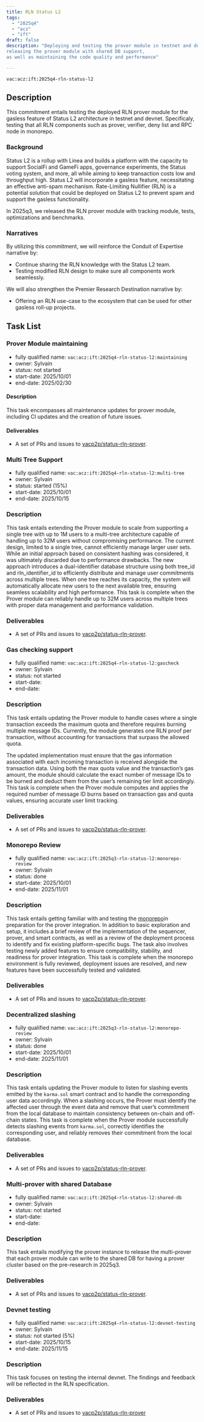 ```yaml
---
title: RLN Status L2
tags:
  - "2025q4"
  - "acz"
  - "ift"
draft: false
description: "Deploying and testing the prover module in testnet and devnet,
releasing the prover module with shared DB support,
as well as maintaining the code quality and performance"

---
```


`vac:acz:ift:2025q4-rln-status-l2`

## Description
This commitment entails testing the deployed RLN prover module for
the gasless feature of Status L2 architecture in testnet and devnet.
Specificaly, testing that all RLN components such as prover,
verifier, deny list and RPC node in monorepo.

### Background
Status L2 is a rollup with Linea and builds a platform with the capacity to support
SocialFi and GameFi apps, governance experiments, the Status voting system,
and more, all while aiming to keep transaction costs low and throughput high.
Status L2 will incorporate a gasless feature, necessitating an effective anti-spam mechanism.
Rate-Limiting Nullifier (RLN) is a potential solution that could be deployed on Status L2
to prevent spam and support the gasless functionality. 

In 2025q3, we released the RLN prover module with tracking module, tests, optimizations and benchmarks.

### Narratives
By utilizing this commitment, we will reinforce the Conduit of Expertise narrative by:
* Continue sharing the RLN knowledge with the Status L2 team.
* Testing modified RLN design to make sure all components work seamlessly. 

We will also strengthen the Premier Research Destination narrative by:
* Offering an RLN use-case to the ecosystem that can be used for other gasless roll-up projects.  

## Task List

### Prover Module maintaining

* fully qualified name: `vac:acz:ift:2025q4-rln-status-l2:maintaining`
* owner: Sylvain
* status: not started
* start-date: 2025/10/01
* end-date: 2025/02/30

#### Description
This task encompasses all maintenance updates for prover module, 
including CI updates and the creation of future issues.

#### Deliverables
* A set of PRs and issues to [vacp2p/status-rln-prover](https://github.com/vacp2p/status-rln-prover).

### Multi Tree Support

* fully qualified name: `vac:acz:ift:2025q4-rln-status-l2:multi-tree`
* owner: Sylvain
* status: started (15%)
* start-date: 2025/10/01
* end-date: 2025/10/15

### Description

This task entails extending the Prover module to scale from supporting a single tree
with up to 1M users to a multi-tree architecture capable of handling
up to 32M users without compromising performance.
The current design, limited to a single tree, cannot efficiently manage larger user sets.
While an initial approach based on consistent hashing was considered,
it was ultimately discarded due to performance drawbacks.
The new approach introduces a dual-identifier database structure
using both tree_id and rln_identifier_id to efficiently
distribute and manage user commitments across multiple trees.
When one tree reaches its capacity, the system will automatically allocate
new users to the next available tree, ensuring seamless scalability and high performance.
This task is complete when the Prover module can reliably
handle up to 32M users across multiple trees with proper data management and performance validation.

### Deliverables

* A set of PRs and issues to [vacp2p/status-rln-prover](https://github.com/vacp2p/status-rln-prover).

### Gas checking support

* fully qualified name: `vac:acz:ift:2025q4-rln-status-l2:gascheck`
* owner: Sylvain
* status: not started 
* start-date: 
* end-date: 

### Description

This task entails updating the Prover module to handle cases where
a single transaction exceeds the maximum quota and therefore requires burning multiple message IDs.
Currently, the module generates one RLN proof per transaction,
without accounting for transactions that surpass the allowed quota.

The updated implementation must ensure that the gas information associated
with each incoming transaction is received alongside the transaction data.
Using both the max quota value and the transaction’s gas amount,
the module should calculate the exact number of message IDs to be burned
and deduct them from the user’s remaining tier limit accordingly.
This task is complete when the Prover module computes and applies 
the required number of message ID burns based on transaction gas
and quota values, ensuring accurate user limit tracking.

### Deliverables

* A set of PRs and issues to [vacp2p/status-rln-prover](https://github.com/vacp2p/status-rln-prover).

### Monorepo Review

* fully qualified name: `vac:acz:ift:2025q3-rln-status-l2:monorepo-review`
* owner: Sylvain
* status: done
* start-date: 2025/10/01
* end-date: 2025/11/01

### Description

This task entails getting familiar with and testing the
[monorepo](https://github.com/status-im/status-network-monorepo)in preparation for the prover integration. 
In addition to basic exploration and setup, it includes a brief review of the implementation
of the sequencer, prover, and smart contracts, as well as a review of the deployment process
to identify and fix existing platform-specific bugs.
The task also involves testing newly added features to ensure
compatibility, stability, and readiness for prover integration. 
This task is complete when the monorepo environment is fully reviewed, 
deployment issues are resolved, and new features have been successfully tested and validated.

### Deliverables

* A set of PRs and issues to [vacp2p/status-rln-prover](https://github.com/vacp2p/status-rln-prover).

### Decentralized slashing

* fully qualified name: `vac:acz:ift:2025q3-rln-status-l2:monorepo-review`
* owner: Sylvain
* status: done
* start-date: 2025/10/01
* end-date: 2025/11/01

### Description

This task entails updating the Prover module to listen for slashing events emitted by the `karma.sol` smart contract
and to handle the corresponding user data accordingly.
When a slashing occurs, the Prover must identify the affected user through the event data and remove
that user’s commitment from the local database to maintain consistency between on-chain and off-chain states.
This task is complete when the Prover module successfully detects slashing events from `karma.sol`,
correctly identifies the corresponding user, and reliably removes their commitment from the local database.

### Deliverables

* A set of PRs and issues to [vacp2p/status-rln-prover](https://github.com/vacp2p/status-rln-prover).

### Multi-prover with shared Database

* fully qualified name: `vac:acz:ift:2025q4-rln-status-l2:shared-db`
* owner: Sylvain
* status: not started 
* start-date: 
* end-date: 

### Description

This task entails modifying the prover instance to release the multi-prover that each prover module
can write to the shared DB for having a prover cluster based on the pre-research in 2025q3.

### Deliverables

* A set of PRs and issues to [vacp2p/status-rln-prover](https://github.com/vacp2p/status-rln-prover).

### Devnet testing 

* fully qualified name: `vac:acz:ift:2025q4-rln-status-l2:devnet-testing`
* owner: Sylvain
* status: not started (5%)
* start-date: 2025/10/15
* end-date: 2025/11/15

### Description

This task focuses on testing the internal devnet. 
The findings and feedback will be reflected in the RLN specification.

### Deliverables

* A set of PRs and issues to [vacp2p/status-rln-prover](https://github.com/vacp2p/status-rln-prover)